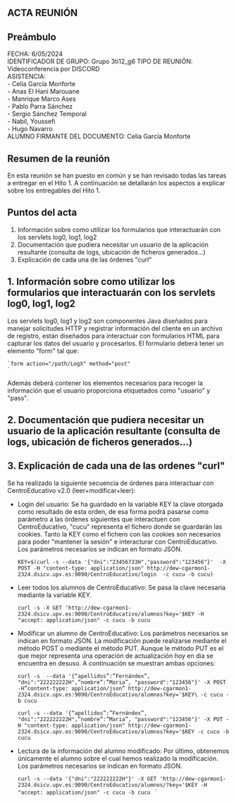 ## ACTA REUNIÓN 

## Preámbulo
  FECHA: 6/05/2024  
  IDENTIFICADOR DE GRUPO: Grupo 3ti12_g6 
  TIPO DE REUNIÓN: Videoconferencia por DISCORD  
  ASISTENCIA:  
    - Celia García Monforte  
    - Anas El Hani Marouane  
    - Manrique Marco Ases  
    - Pablo Parra Sánchez  
    - Sergio Sánchez Temporal  
    - Nabil, Youssefi  
    - Hugo Navarro   
  ALUMNO FIRMANTE DEL DOCUMENTO: Celia García Monforte


## Resumen de la reunión  
En esta reunión se han puesto en común y se han revisado todas las tareas a entregar en el Hito 1. A continuación se detallarán los aspectos a explicar sobre los entregables del Hito 1.
  
## Puntos del acta
1. Información sobre como utilizar los formularios que interactuarán con los servlets log0, log1, log2  
2. Documentación que pudiera necesitar un usuario de la aplicación resultante (consulta de logs, ubicación de ficheros generados...)  
3. Explicación de cada una de las órdenes "curl"



## 1. Información sobre como utilizar los formularios que interactuarán con los servlets log0, log1, log2  
Los servlets log0, log1 y log2 son componentes Java diseñados para manejar solicitudes HTTP y registrar información del cliente en un archivo de registro, están diseñados para interactuar con formularios HTML para capturar los datos del usuario y procesarlos. 
El formulario deberá tener un elemento "form" tal que:
    
    `form action="/path/LogX" method="post"
    `
    
Además deberá contener los elementos necesarios para recoger la información que el usuario proporciona etiquetados como "usuario" y "pass".

## 2. Documentación que pudiera necesitar un usuario de la aplicación resultante (consulta de logs, ubicación de ficheros generados...)  

## 3. Explicación de cada una de las ordenes "curl"  
Se ha realizado la siguiente secuencia de órdenes para interactuar con CentroEducativo v2.0 (leer+modificar+leer): 

  - Login del usuario: Se ha guardado en la variable KEY la clave otorgada como resultado de esta orden, de esa forma podrá pasarse como parámetro a las órdenes siguientes que interactuen con CentroEducativo, "cucu" representa el fichero donde se guardarán las cookies. Tanto la KEY como el fichero con las cookies son necesarios para poder "mantener la sesión" e interacturar con CentroEducativo. Los parámetros necesarios se indican en formato JSON.
     
     `KEY=$(curl -s --data '{"dni":"23456733H","password":"123456"}' 
    -X POST -H "content-type: application/json" http://dew-cgarmon1-2324.dsicv.upv.es:9090/CentroEducativo/login 
    -c cucu -b cucu)
    `
  - Leer todos los alumnos de CentroEducativo: Se pasa la clave necesaria mediante la variable KEY.
    
    `curl -s -X GET 'http://dew-cgarmon1-2324.dsicv.upv.es:9090/CentroEducativo/alumnos?key='$KEY -H "accept: application/json" -c cucu -b cucu`

  - Modificar un alumno de CentroEducativo: Los parámetros necesarios se indican en formato JSON. La modificación puede realizarse mediante el método POST o mediante el método PUT. Aunque le método PUT es el que mejor representa una operación de actualización hoy en dia se encuentra en desuso. A continuación se muestran ambas opciones:
    
    `curl -s  --data '{“apellidos”:”Fernándex”, "dni":"222222222H",”nombre”:”Maria”, "password":"123456"}' -X POST -H”content-type: application/json”
http://dew-cgarmon1-2324.dsicv.upv.es:9090/CentroEducativo/alumnos?key='$KEY\ -c cucu -b cucu`

    `curl -s --data '{“apellidos”:”Fernándex”, "dni":"222222222H",”nombre”:”Maria”, "password":"123456"}' -X PUT -H "content-type: application/json" http://dew-cgarmon1-2324.dsicv.upv.es:9090/CentroEducativo/alumnos?key='$KEY -c cucu -b cucu`

  - Lectura de la información del alumno modificado: Por último, obtenemos únicamente el alumno sobre el cual hemos realizado la modificación. Los parámetros necesarios se indican en formato JSON.

     `curl -s --data '{"dni":"222222222H"}' -X GET 'http://dew-cgarmon1-2324.dsicv.upv.es:9090/CentroEducativo/alumnos/?key='$KEY -H "accept: application/json" -c cucu -b cucu
`
`




